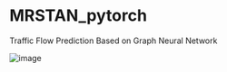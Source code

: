 # MRSTAN_pytorch
Traffic Flow Prediction Based on Graph Neural Network


![image](https://user-images.githubusercontent.com/72613753/165014802-41aa4981-a646-49b0-a2ed-662be124772f.png)

